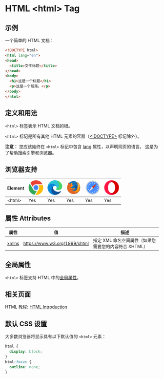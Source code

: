 HTML \<html> Tag
===

## 示例

一个简单的 HTML 文档：

```html idoc:preview:iframe
<!DOCTYPE html>
<html lang="en">
<head>
  <title>文件标题</title>
</head>
<body>
  <h1>这是一个标题</h1>
  <p>这是一个段落。</p>
</body>
</html>
```

## 定义和用法

`<html>` 标签表示 HTML 文档的根。

`<html>` 标记是所有其他 HTML 元素的容器（[\<!DOCTYPE>](./doctype.md) 标记除外）。

**注意：** 您应该始终在 `<html>` 标记中包含 [lang](../attribute/global/lang.md) 属性，以声明网页的语言。 这是为了帮助搜索引擎和浏览器。

## 浏览器支持

| Element | ![chrome][1] | ![edge][2] | ![firefox][3] | ![safari][4] | ![opera][5] |
| ------- | --- | --- | --- | --- | --- |
| \<html> | Yes | Yes | Yes | Yes | Yes |

## 属性 Attributes

| 属性 | 值 | 描述 |
| ---- | ---- | ---- |
| [xmlns](./html_xmlns.md) | https://www.w3.org/1999/xhtml | 指定 XML 命名空间属性（如果您需要您的内容符合 XHTML） |

## 全局属性

`<html>` 标签支持 HTML 中的[全局属性](../reference/standardattributes.md)。

## 相关页面

HTML 教程: [HTML Introduction](../tutorial/intro.md)

## 默认 CSS 设置

大多数浏览器将显示具有以下默认值的 `<html>` 元素：

```css
html {
  display: block;
}
html:focus {
  outline: none;
}
```

[1]: ../assets/chrome.svg
[2]: ../assets/edge.svg
[3]: ../assets/firefox.svg
[4]: ../assets/safari.svg
[5]: ../assets/opera.svg